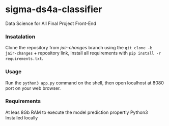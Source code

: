 # sigma-ds4a-classifier
Data Science for All Final Project Front-End

### Insatalation
Clone the repository from *jair-changes* branch using the `git clone -b jair-changes` +  repository link, install all requirements with `pip install -r requirements.txt`.

### Usage
Run the `python3 app.py` command on the shell, then open localhost at 8080 port on your web browser.


### Requirements
At leas 8Gb RAM to execute the model prediction propertly 
Python3 Installed locally
